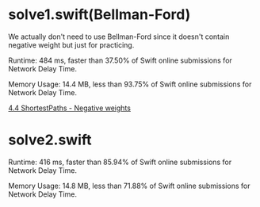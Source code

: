 # solve1.swift(Bellman-Ford)

We actually don't need to use Bellman-Ford since it doesn't contain negative weight but just for practicing.

Runtime: 484 ms, faster than 37.50% of Swift online submissions for Network Delay Time.

Memory Usage: 14.4 MB, less than 93.75% of Swift online submissions for Network Delay Time.

[4.4 ShortestPaths - Negative weights](https://algs4.cs.princeton.edu/lectures/keynote/44ShortestPaths-2x2.pdf)


# solve2.swift

Runtime: 416 ms, faster than 85.94% of Swift online submissions for Network Delay Time.

Memory Usage: 14.8 MB, less than 71.88% of Swift online submissions for Network Delay Time.
